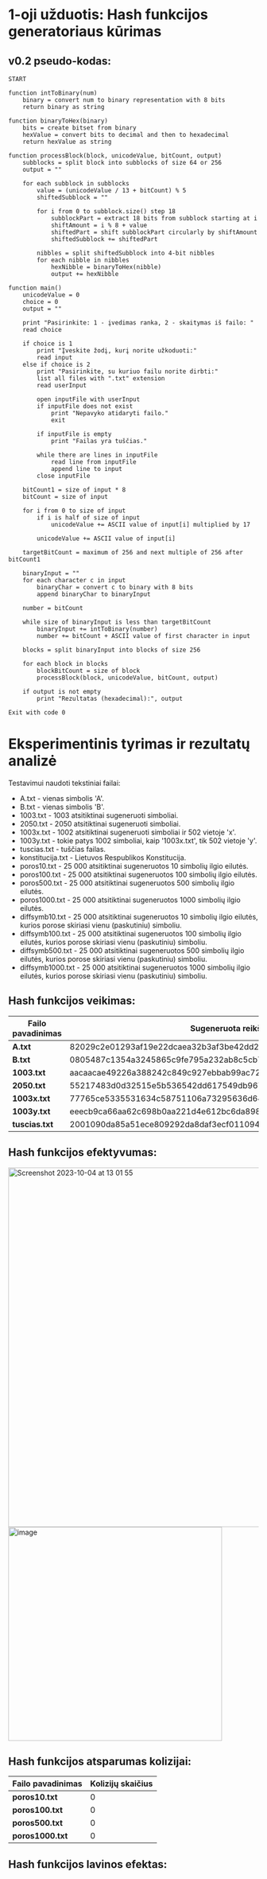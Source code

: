 # 1-oji užduotis: Hash funkcijos generatoriaus kūrimas

## v0.2 pseudo-kodas:

```
START

function intToBinary(num)
    binary = convert num to binary representation with 8 bits
    return binary as string

function binaryToHex(binary)
    bits = create bitset from binary
    hexValue = convert bits to decimal and then to hexadecimal
    return hexValue as string

function processBlock(block, unicodeValue, bitCount, output)
    subblocks = split block into subblocks of size 64 or 256
    output = ""

    for each subblock in subblocks
        value = (unicodeValue / 13 + bitCount) % 5
        shiftedSubblock = ""

        for i from 0 to subblock.size() step 18
            subblockPart = extract 18 bits from subblock starting at i
            shiftAmount = i % 8 + value
            shiftedPart = shift subblockPart circularly by shiftAmount
            shiftedSubblock += shiftedPart

        nibbles = split shiftedSubblock into 4-bit nibbles
        for each nibble in nibbles
            hexNibble = binaryToHex(nibble)
            output += hexNibble

function main()
    unicodeValue = 0
    choice = 0
    output = ""

    print "Pasirinkite: 1 - įvedimas ranka, 2 - skaitymas iš failo: "
    read choice

    if choice is 1
        print "Įveskite žodį, kurį norite užkoduoti:"
        read input
    else if choice is 2
        print "Pasirinkite, su kuriuo failu norite dirbti:"
        list all files with ".txt" extension
        read userInput

        open inputFile with userInput
        if inputFile does not exist
            print "Nepavyko atidaryti failo."
            exit

        if inputFile is empty
            print "Failas yra tuščias."

        while there are lines in inputFile
            read line from inputFile
            append line to input
        close inputFile

    bitCount1 = size of input * 8
    bitCount = size of input

    for i from 0 to size of input
        if i is half of size of input
            unicodeValue += ASCII value of input[i] multiplied by 17

        unicodeValue += ASCII value of input[i]

    targetBitCount = maximum of 256 and next multiple of 256 after bitCount1

    binaryInput = ""
    for each character c in input
        binaryChar = convert c to binary with 8 bits
        append binaryChar to binaryInput

    number = bitCount

    while size of binaryInput is less than targetBitCount
        binaryInput += intToBinary(number)
        number += bitCount + ASCII value of first character in input

    blocks = split binaryInput into blocks of size 256

    for each block in blocks
        blockBitCount = size of block
        processBlock(block, unicodeValue, bitCount, output)

    if output is not empty
        print "Rezultatas (hexadecimal):", output

Exit with code 0
```
# Eksperimentinis tyrimas ir rezultatų analizė

Testavimui naudoti tekstiniai failai:

* A.txt - vienas simbolis 'A'.
* B.txt - vienas simbolis 'B'.
* 1003.txt - 1003 atsitiktinai sugeneruoti simboliai.
* 2050.txt - 2050 atsitiktinai sugeneruoti simboliai.
* 1003x.txt - 1002 atsitiktinai sugeneruoti simboliai ir 502 vietoje 'x'.
* 1003y.txt - tokie patys 1002 simboliai, kaip '1003x.txt', tik 502 vietoje 'y'.
* tuscias.txt - tuščias failas.
* konstitucija.txt - Lietuvos Respublikos Konstitucija.
* poros10.txt - 25 000 atsitiktinai sugeneruotos 10 simbolių ilgio eilutės.
* poros100.txt - 25 000 atsitiktinai sugeneruotos 100 simbolių ilgio eilutės.
* poros500.txt - 25 000 atsitiktinai sugeneruotos 500 simbolių ilgio eilutės.
* poros1000.txt - 25 000 atsitiktinai sugeneruotos 1000 simbolių ilgio eilutės.
* diffsymb10.txt - 25 000 atsitiktinai sugeneruotos 10 simbolių ilgio eilutės, kurios porose skiriasi vienu (paskutiniu) simboliu.
* diffsymb100.txt - 25 000 atsitiktinai sugeneruotos 100 simbolių ilgio eilutės, kurios porose skiriasi vienu (paskutiniu) simboliu.
* diffsymb500.txt - 25 000 atsitiktinai sugeneruotos 500 simbolių ilgio eilutės, kurios porose skiriasi vienu (paskutiniu) simboliu.
* diffsymb1000.txt - 25 000 atsitiktinai sugeneruotos 1000 simbolių ilgio eilutės, kurios porose skiriasi vienu (paskutiniu) simboliu.


## Hash funkcijos veikimas:

|  Failo pavadinimas  |  Sugeneruota reikšmė                                               |
|---------------------|--------------------------------------------------------------------|
|    **A.txt**        |  82029c2e01293af19e22dcaea32b3af3be42dd2f452d3af5de62ddafe72f3af7  |
|    **B.txt**        |  0805487c1354a3245865c9fe795a232ab8c5cb7fdf60a33019260cf135662736  |
|    **1003.txt**     |  aacaacae49226a388242c849c927ebbab99ac72e8ab6acb15ac2ce6617ba292c  |
|    **2050.txt**     |  55217483d0d32515e5b536542dd617549db9673453964613354c6496ca1d264c  |
|    **1003x.txt**    |  77765ce5335531634c58751106a73295636d64c1f695458575666d54c7848a14  |
|    **1003y.txt**    |  eeecb9ca66aa62c698b0aa221d4e612bc6da8983fd2a8b0aeacc9aa99f091029  |
|    **tuscias.txt**  |  2001090da85a51ece809292da8daf3ecf011094df95b51edf819296df9dbf3ed  |

## Hash funkcijos efektyvumas:

<img width="723" alt="Screenshot 2023-10-04 at 13 01 55" src="https://github.com/sinte19920/Blockchain_technologies/assets/66333376/ac65ae2f-cd94-427f-80dc-f9a8b0632866">

<img width="430" alt="image" src="https://github.com/sinte19920/Blockchain_technologies/assets/66333376/5e3e3ace-84b1-4eb7-9d5a-74d423d99963">

## Hash funkcijos atsparumas kolizijai:

|  Failo pavadinimas  |  Kolizijų skaičius  |
|---------------------|---------------------|
|  **poros10.txt**    |          0          |
|  **poros100.txt**   |          0          |
|  **poros500.txt**   |          0          |
|  **poros1000.txt**  |          0          |

## Hash funkcijos lavinos efektas:


